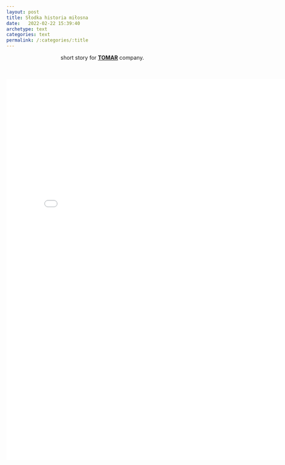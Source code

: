 ```yaml
---
layout: post
title: Słodka historia miłosna
date:   2022-02-22 15:39:40
archetype: text
categories: text
permalink: /:categories/:title
---
```

<center>
short story for <a href="https://sklep.tomarsport.pl/"><b>TOMAR</b></a> company.

<br/>
<br/>
<br/>

<embed src="\images\text\slodka.pdf" width="800" height="1000" 
 type="application/pdf">

</center>
